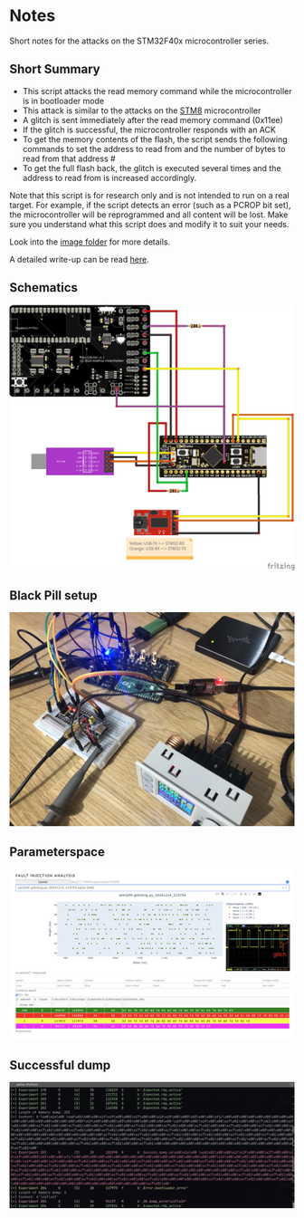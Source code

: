 # Notes

Short notes for the attacks on the STM32F40x microcontroller series.

## Short Summary

- This script attacks the read memory command while the microcontroller is in bootloader mode 
- This attack is similar to the attacks on the [STM8](https://github.com/MKesenheimer/fault-injection-library/tree/master/projects/stm8s) microcontroller
- A glitch is sent immediately after the read memory command (0x11ee)
- If the glitch is successful, the microcontroller responds with an ACK
- To get the memory contents of the flash, the script sends the following commands to set the address to read from and the number of bytes to read from that address #
- To get the full flash back, the glitch is executed several times and the address to read from is increased accordingly.

Note that this script is for research only and is not intended to run on a real target. For example, if the script detects an error (such as a PCROP bit set), the microcontroller will be reprogrammed and all content will be lost. Make sure you understand what this script does and modify it to suit your needs.

Look into the [image folder](https://github.com/MKesenheimer/fault-injection-library/tree/master/projects/stm32f40x/images) for more details.

A detailed write-up can be read [here](https://mkesenheimer.github.io/blog/glitching-the-stm32f4.html).

## Schematics

![](https://github.com/MKesenheimer/fault-injection-library/blob/master/projects/stm32f40x/images/stm32f40-glitching_bb.png)

## Black Pill setup

![](https://github.com/MKesenheimer/fault-injection-library/blob/master/projects/stm32f40x/images/setup.JPG)

## Parameterspace

![](https://github.com/MKesenheimer/fault-injection-library/blob/master/projects/stm32f40x/images/parameterspace-attempt-1.png)

## Successful dump

![](https://github.com/MKesenheimer/fault-injection-library/blob/master/projects/stm32f40x/images/successful-dump.png)
